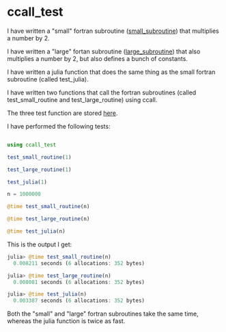 # ccall_test

I have written a "small" fortran subroutine ([small_subroutine](https://github.com/jmgnve/ccall_test.jl/blob/master/deps/small_routine.f90)) that multiplies a number by 2.

I have written a "large" fortan subroutine ([large_subroutine](https://github.com/jmgnve/ccall_test.jl/blob/master/deps/large_routine.f90)) that also multiplies a number by 2, but also defines a bunch of constants.

I have written a julia function that does the same thing as the small fortran subroutine (called test_julia).

I have written two functions that call the fortran subroutines (called test_small_routine and test_large_routine) using ccall.

The three test function are stored [here](https://github.com/jmgnve/ccall_test.jl/blob/master/src/ccall_test.jl).

I have performed the following tests:

```julia

using ccall_test

test_small_routine(1)

test_large_routine(1)

test_julia(1)

n = 1000000

@time test_small_routine(n)

@time test_large_routine(n)

@time test_julia(n)

```

This is the output I get:

```julia
julia> @time test_small_routine(n)
  0.008211 seconds (6 allocations: 352 bytes)

julia> @time test_large_routine(n)
  0.008081 seconds (6 allocations: 352 bytes)

julia> @time test_julia(n)
  0.003387 seconds (6 allocations: 352 bytes)
```

Both the "small" and "large" fortran subroutines take the same time, whereas the julia function is twice as fast.

